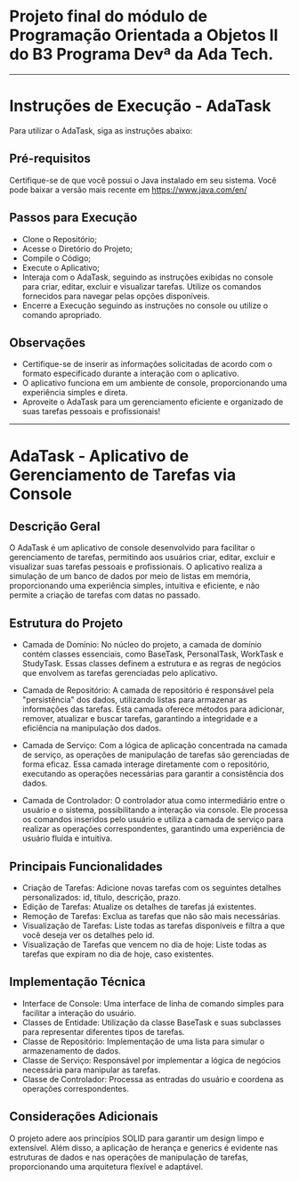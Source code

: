 # Projeto final do módulo de Programação Orientada a Objetos II do B3 Programa Devª da Ada Tech.
--- 
# Instruções de Execução - AdaTask
Para utilizar o AdaTask, siga as instruções abaixo:

## Pré-requisitos
Certifique-se de que você possui o Java instalado em seu sistema. Você pode baixar a versão mais recente em https://www.java.com/en/ 

## Passos para Execução
- Clone o Repositório;
- Acesse o Diretório do Projeto;
- Compile o Código;
- Execute o Aplicativo;
- Interaja com o AdaTask, seguindo as instruções exibidas no console para criar, editar, excluir e visualizar tarefas. Utilize os comandos fornecidos para navegar pelas opções disponíveis.
- Encerre a Execução seguindo as instruções no console ou utilize o comando apropriado.
  
## Observações
- Certifique-se de inserir as informações solicitadas de acordo com o formato especificado durante a interação com o aplicativo.
- O aplicativo funciona em um ambiente de console, proporcionando uma experiência simples e direta.
- Aproveite o AdaTask para um gerenciamento eficiente e organizado de suas tarefas pessoais e profissionais!

--- 
# AdaTask - Aplicativo de Gerenciamento de Tarefas via Console
## Descrição Geral
O AdaTask é um aplicativo de console desenvolvido para facilitar o gerenciamento de tarefas, permitindo aos usuários criar, editar, excluir e visualizar suas tarefas pessoais e profissionais. O aplicativo realiza a simulação de um banco de dados por meio de listas em memória, proporcionando uma experiência simples, intuitiva e eficiente, e não permite a criação de tarefas com datas no passado.

## Estrutura do Projeto
- Camada de Domínio: No núcleo do projeto, a camada de domínio contém classes essenciais, como BaseTask, PersonalTask, WorkTask e StudyTask. Essas classes definem a estrutura e as regras de negócios que envolvem as tarefas gerenciadas pelo aplicativo.

- Camada de Repositório: A camada de repositório é responsável pela "persistência" dos dados, utilizando listas para armazenar as informações das tarefas. Esta camada oferece métodos para adicionar, remover, atualizar e buscar tarefas, garantindo a integridade e a eficiência na manipulação dos dados.

- Camada de Serviço: Com a lógica de aplicação concentrada na camada de serviço, as operações de manipulação de tarefas são gerenciadas de forma eficaz. Essa camada interage diretamente com o repositório, executando as operações necessárias para garantir a consistência dos dados.

- Camada de Controlador: O controlador atua como intermediário entre o usuário e o sistema, possibilitando a interação via console. Ele processa os comandos inseridos pelo usuário e utiliza a camada de serviço para realizar as operações correspondentes, garantindo uma experiência de usuário fluida e intuitiva.

## Principais Funcionalidades
- Criação de Tarefas: Adicione novas tarefas com os seguintes detalhes personalizados: id, título, descrição, prazo.
- Edição de Tarefas: Atualize os detalhes de tarefas já existentes.
- Remoção de Tarefas: Exclua as tarefas que não são mais necessárias.
- Visualização de Tarefas: Liste todas as tarefas disponíveis e filtra a que você deseja ver os detalhes pelo id.
- Visualização de Tarefas que vencem no dia de hoje: Liste todas as tarefas que expiram no dia de hoje, caso existentes.

## Implementação Técnica
- Interface de Console: Uma interface de linha de comando simples para facilitar a interação do usuário.
- Classes de Entidade: Utilização da classe BaseTask e suas subclasses para representar diferentes tipos de tarefas.
- Classe de Repositório: Implementação de uma lista para simular o armazenamento de dados.
- Classe de Serviço: Responsável por implementar a lógica de negócios necessária para manipular as tarefas.
- Classe de Controlador: Processa as entradas do usuário e coordena as operações correspondentes.

## Considerações Adicionais
O projeto adere aos princípios SOLID para garantir um design limpo e extensível. Além disso, a aplicação de herança e generics é evidente nas estruturas de dados e nas operações de manipulação de tarefas, proporcionando uma arquitetura flexível e adaptável.
